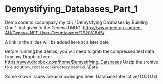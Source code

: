 # Demystifying_Databases_Part_1

Demo code to accompany my talk "Demystfying Databases by Building One." first given to the Geneva DNUG: https://www.meetup.com/en-AU/Geneva-NET-User-Group/events/262061845/

A link to the slides will be added here at a later date.

Before running the demos, you will need to grab the compressed test data from my Dropbox here: https://www.dropbox.com/home/Demystifying_Databases
Unzip the archive to a solution, root level directory named .\Data

Some known issues are acknowledged here: Database.Interactive/TODO.txt

